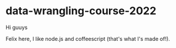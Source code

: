 # data-wrangling-course-2022

Hi guuys

Felix here, I like node.js and coffeescript (that's what I's made of!).

